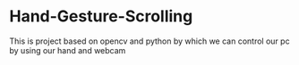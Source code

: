 # Hand-Gesture-Scrolling
This is project based on opencv and python by which we can control our pc by using our hand and webcam 
